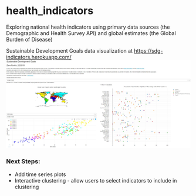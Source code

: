 health_indicators
==============================

Exploring national health indicators using primary data sources (the Demographic and Health Survey API) and global estimates (the Global Burden of Disease)

Sustainable Development Goals data visualization at https://sdg-indicators.herokuapp.com/
![Alt text](readme_images/app_snapsnot.JPG?raw=true "App snapshot")

### Next Steps: 
- Add time series plots
- Interactive clustering - allow users to select indicators to include in clustering 
